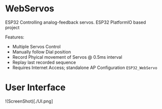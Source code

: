 # WebServos
ESP32 Controlling analog-feedback servos.
ESP32 PlatformIO based project

Features:
* Multiple Servos Control
* Manually follow Dial position
* Record Phyical movement of Servos @ 0.5ms interval
* Replay last recorded sequence
* Requires Internet Access; standalone AP Configuration `ESP32_WebServo`

# User Interface
!(ScreenShot)[./UI.png]
